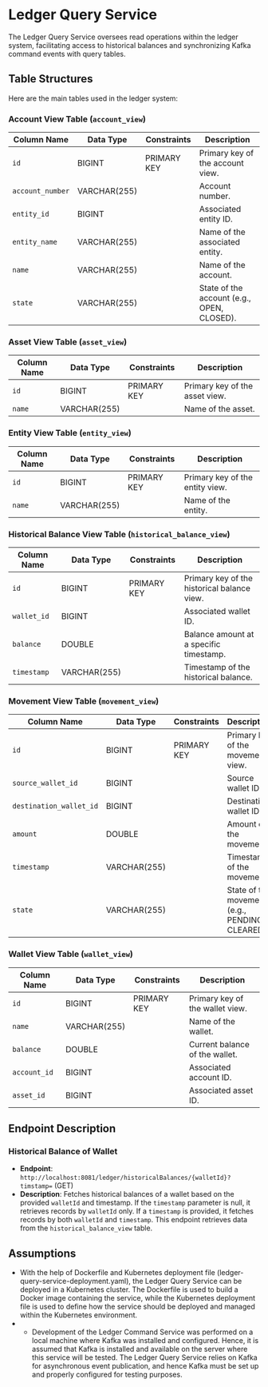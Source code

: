 # Ledger Query Service

The Ledger Query Service oversees read operations within the ledger system, facilitating access to historical balances and synchronizing Kafka command events with query tables.

## Table Structures

Here are the main tables used in the ledger system:

### Account View Table (`account_view`)

| Column Name       | Data Type    | Constraints                           | Description                                  |
|-------------------|--------------|---------------------------------------|----------------------------------------------|
| `id`              | BIGINT       | PRIMARY KEY                           | Primary key of the account view.             |
| `account_number`  | VARCHAR(255) |                                       | Account number.                              |
| `entity_id`       | BIGINT       |                                       | Associated entity ID.                        |
| `entity_name`     | VARCHAR(255) |                                       | Name of the associated entity.               |
| `name`            | VARCHAR(255) |                                       | Name of the account.                         |
| `state`           | VARCHAR(255) |                                       | State of the account (e.g., OPEN, CLOSED).   |

### Asset View Table (`asset_view`)

| Column Name  | Data Type    | Constraints                   | Description                     |
|--------------|--------------|-------------------------------|---------------------------------|
| `id`         | BIGINT       | PRIMARY KEY                   | Primary key of the asset view.  |
| `name`       | VARCHAR(255) |                               | Name of the asset.              |

### Entity View Table (`entity_view`)

| Column Name  | Data Type    | Constraints                   | Description                     |
|--------------|--------------|-------------------------------|---------------------------------|
| `id`         | BIGINT       | PRIMARY KEY                   | Primary key of the entity view. |
| `name`       | VARCHAR(255) |                               | Name of the entity.             |

### Historical Balance View Table (`historical_balance_view`)

| Column Name  | Data Type    | Constraints                           | Description                             |
|--------------|--------------|---------------------------------------|-----------------------------------------|
| `id`         | BIGINT       | PRIMARY KEY                           | Primary key of the historical balance view. |
| `wallet_id`  | BIGINT       |                                       | Associated wallet ID.                   |
| `balance`    | DOUBLE       |                                       | Balance amount at a specific timestamp.|
| `timestamp`  | VARCHAR(255) |                                       | Timestamp of the historical balance.   |

### Movement View Table (`movement_view`)

| Column Name             | Data Type    | Constraints                          | Description                              |
|-------------------------|--------------|--------------------------------------|------------------------------------------|
| `id`                    | BIGINT       | PRIMARY KEY                          | Primary key of the movement view.        |
| `source_wallet_id`      | BIGINT       |                                      | Source wallet ID.                       |
| `destination_wallet_id` | BIGINT       |                                      | Destination wallet ID.                  |
| `amount`                | DOUBLE       |                                      | Amount of the movement.                  |
| `timestamp`             | VARCHAR(255) |                                      | Timestamp of the movement.               |
| `state`                 | VARCHAR(255) |                                      | State of the movement (e.g., PENDING, CLEARED). |

### Wallet View Table (`wallet_view`)

| Column Name  | Data Type    | Constraints                           | Description                               |
|--------------|--------------|---------------------------------------|-------------------------------------------|
| `id`         | BIGINT       | PRIMARY KEY                           | Primary key of the wallet view.           |
| `name`       | VARCHAR(255) |                                       | Name of the wallet.                       |
| `balance`    | DOUBLE       |                                       | Current balance of the wallet.            |
| `account_id` | BIGINT       |                                       | Associated account ID.                    |
| `asset_id`   | BIGINT       |                                       | Associated asset ID.                      |

## Endpoint Description

### Historical Balance of Wallet

- **Endpoint**: `http://localhost:8081/ledger/historicalBalances/{walletId}?timstamp=` (GET)
- **Description**: Fetches historical balances of a wallet based on the provided `walletId` and timestamp. If the `timestamp` parameter is null, it retrieves records by `walletId` only. If a `timestamp` is provided, it fetches records by both `walletId` and `timestamp`. This endpoint retrieves data from the `historical_balance_view` table.

## Assumptions

- With the help of Dockerfile and Kubernetes deployment file (ledger-query-service-deployment.yaml), the Ledger Query Service can be deployed in a Kubernetes cluster. The Dockerfile is used to build a Docker image containing the service, while the Kubernetes deployment file is used to define how the service should be deployed and managed within the Kubernetes environment.
- - Development of the Ledger Command Service was performed on a local machine where Kafka was installed and configured. Hence, it is assumed that Kafka is installed and available on the server where this service will be tested. The Ledger Query Service relies on Kafka for asynchronous event publication, and hence Kafka must be set up and properly configured for testing purposes.

